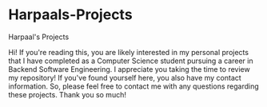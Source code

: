 # Harpaals-Projects
Harpaal's Projects

Hi! If you're reading this, you are likely interested in my personal projects that I have completed as a Computer Science student pursuing a career in Backend Software Engineering. I appreciate you taking the time to review my repository! If you've found yourself here, you also have my contact information. 
So, please feel free to contact me with any questions regarding these projects. Thank you so much!
